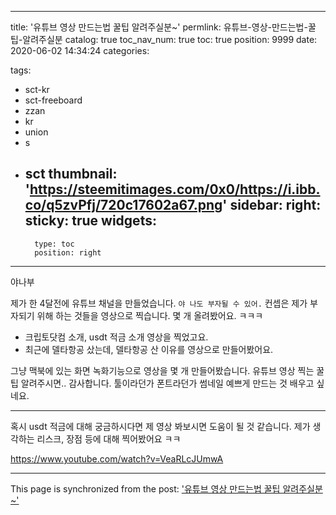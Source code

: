 
---
title: '유튜브 영상 만드는법 꿀팁 알려주실분~'
permlink: 유튜브-영상-만드는법-꿀팁-알려주실분
catalog: true
toc_nav_num: true
toc: true
position: 9999
date: 2020-06-02 14:34:24
categories:

tags:
- sct-kr
- sct-freeboard
- zzan
- kr
- union
- s
- sct
thumbnail: 'https://steemitimages.com/0x0/https://i.ibb.co/q5zvPfj/720c17602a67.png'
sidebar:
    right:
        sticky: true
widgets:
    -
        type: toc
        position: right
---


야나부

제가 한 4달전에 유튜브 채널을 만들었습니다.
`야 나도 부자될 수 있어.`
컨셉은 제가 부자되기 위해 
하는 것들을 영상으로 찍습니다.
몇 개 올려봤어요. ㅋㅋㅋ

* 크립토닷컴 소개, usdt 적금 소개 영상을 찍었고요.
* 최근에 델타항공 샀는데, 델타항공 산 이유를 영상으로 만들어봤어요.

그냥 맥북에 있는 화면 녹화기능으로 영상을 몇 개 만들어봤습니다.
유튜브 영상 찍는 꿀팁 알려주시면.. 감사합니다.
툴이라던가 폰트라던가
썸네일 예쁘게 만드는 것 배우고 싶네요. 

---

혹시 usdt 적금에 대해 궁금하시다면
제 영상 봐보시면 도움이 될 것 같습니다.
제가 생각하는 리스크, 장점 등에 대해 찍어봤어요 ㅋㅋ

https://www.youtube.com/watch?v=VeaRLcJUmwA

- - -

This page is synchronized from the post: ['유튜브 영상 만드는법 꿀팁 알려주실분~'](https://steempeak.com/@jacobyu/5a6igk)
